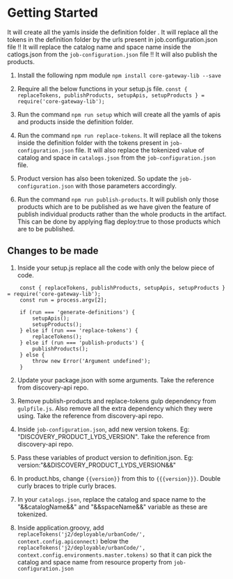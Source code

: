 # Getting Started
It will create all the yamls inside the definition folder .
It will replace all the tokens in the definition folder by the urls present in job.configuration.json file !!
It will replace the catalog name and space name inside the catlogs.json from the `job-configuration.json` file !!
It will also publish the products.

1. Install the following npm module
	``` npm install core-gateway-lib --save ```
2. Require all the below functions in your setup.js file.
	``` const { replaceTokens, publishProducts, setupApis, setupProducts } = require('core-gateway-lib'); ```

3. Run the command `npm run setup` which will create all the yamls of apis and products inside the definition folder.

4. Run the command `npm run replace-tokens`. It will replace all the tokens inside the definition folder with the tokens present in `job-configuration.json` file. It will also replace the tokenized value of catalog and space in `catalogs.json` from the `job-configuration.json` file.

5. Product version has also been tokenized. So update the `job-configuration.json` with those parameters accordingly.

6. Run the command `npm run publish-products`. It will publish only those products which are to be published as we have given the feature of publish individual products rather than the whole products in the artifact. This can be done by applying flag deploy:true to those products which are to be published.


## Changes to be made

1. Inside your setup.js replace all the code with only the below piece of code.
```
	const { replaceTokens, publishProducts, setupApis, setupProducts } = require('core-gateway-lib');
	const run = process.argv[2];

	if (run === 'generate-definitions') {
		setupApis();
		setupProducts();
	} else if (run === 'replace-tokens') {
		replaceTokens();
	} else if (run === 'publish-products') {
		publishProducts();
	} else {
		throw new Error('Argument undefined');
	}
```

2. Update your package.json with some arguments. Take the reference from discovery-api repo.

3. Remove publish-products and replace-tokens gulp dependency from `gulpfile.js`. Also remove all the extra dependency which they were using. Take the reference from discovery-api repo.

4. Inside `job-configuration.json`, add new version tokens. Eg: "DISCOVERY_PRODUCT_LYDS_VERSION". Take the reference from discovery-api repo.

5. Pass these variables of product version to definition.json. Eg: version:"&&DISCOVERY_PRODUCT_LYDS_VERSION&&"

6. In product.hbs, change `{{version}}` from this to `{{{version}}}`. Double curly braces to triple curly braces.

7. In your `catalogs.json`, replace the catalog and space name to the "&&catalogName&&" and "&&spaceName&&" variable as these are tokenized.

8. Inside application.groovy, add `replaceTokens('j2/deployable/urbanCode/', context.config.apiconnect)` below the `replaceTokens('j2/deployable/urbanCode/', context.config.environments.master.tokens)` so that it can pick the catalog and space name from resource property from `job-configuration.json`
